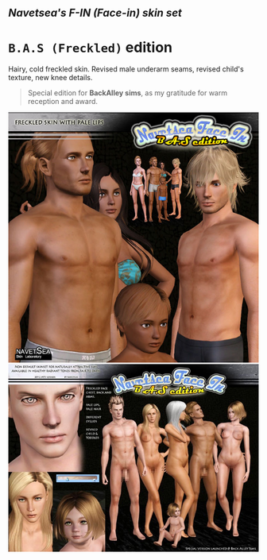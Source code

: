 ## _Navetsea's F-IN (Face-in) skin set_
# `B.A.S (Freckled)` edition

Hairy, cold freckled skin. Revised male underarm seams, revised child's texture, new knee details.

> Special edition for **BackAlley sims**, as my gratitude for warm reception and award.

![BAS/Freckled-1](/_PREVIEW/04%20B.A.S%20(Freckled)-1.jpg)
![BAS/Freckled-2](/_PREVIEW/04%20B.A.S%20(Freckled)-2.jpg)
